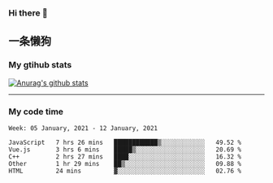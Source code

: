### Hi there 👋

## 一条懒狗
<!--
**kiss-me-quickly/kiss-me-quickly** is a ✨ _special_ ✨ repository because its `README.md` (this file) appears on your GitHub profile.

Here are some ideas to get you started:

- 🔭 I’m currently working on ...
- 🌱 I’m currently learning ...
- 👯 I’m looking to collaborate on ...
- 🤔 I’m looking for help with ...
- 💬 Ask me about ...
- 📫 How to reach me: ...
- 😄 Pronouns: ...
- ⚡ Fun fact: ...
-->


### My gtihub stats

[![Anurag's github stats](https://github-readme-stats.vercel.app/api?username=kiss-me-quickly)](https://github.com/anuraghazra/github-readme-stats)

***

### My code time

<!--START_SECTION:waka-->
```text
Week: 05 January, 2021 - 12 January, 2021

JavaScript   7 hrs 26 mins   ████████████▒░░░░░░░░░░░░   49.52 % 
Vue.js       3 hrs 6 mins    █████▒░░░░░░░░░░░░░░░░░░░   20.69 % 
C++          2 hrs 27 mins   ████░░░░░░░░░░░░░░░░░░░░░   16.32 % 
Other        1 hr 29 mins    ██▒░░░░░░░░░░░░░░░░░░░░░░   09.88 % 
HTML         24 mins         ▓░░░░░░░░░░░░░░░░░░░░░░░░   02.76 % 
```
<!--END_SECTION:waka-->
